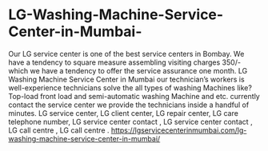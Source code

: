 # LG-Washing-Machine-Service-Center-in-Mumbai-
Our LG service center is one of the best service centers in Bombay. We have a tendency to square measure assembling visiting charges 350/- which we have a tendency to offer the service assurance one month. LG Washing Machine Service Center in Mumbai  our technician’s workers is well-experience technicians solve the all types of washing Machines like? Top-load front load and semi-automatic washing Machine and etc. currently contact the service center we provide the technicians inside a handful of minutes. LG service center, LG client center, LG repair center, LG care telephone number, LG service center contact , LG service center contact , LG call centre , LG call centre . https://lgservicecenterinmumbai.com/lg-washing-machine-service-center-in-mumbai/
